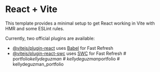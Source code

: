 # React + Vite

This template provides a minimal setup to get React working in Vite with HMR and some ESLint rules.

Currently, two official plugins are available:

- [@vitejs/plugin-react](https://github.com/vitejs/vite-plugin-react/blob/main/packages/plugin-react/README.md) uses [Babel](https://babeljs.io/) for Fast Refresh
- [@vitejs/plugin-react-swc](https://github.com/vitejs/vite-plugin-react-swc) uses [SWC](https://swc.rs/) for Fast Refresh
#   p o r t f o l i o _ k e l l y d e g u z m a n  
 #   k e l l y d e g u z m a n _ p o r t f o l i o  
 #   k e l l y d e g u z m a n _ p o r t f o l i o  
 